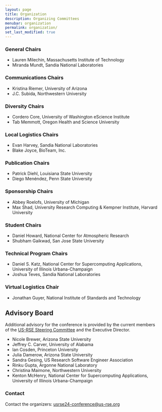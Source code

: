 ```yaml
---
layout: page
title: Organization
description: Organizing Committees
menubar: organization
permalink: organization/
set_last_modified: true
---
```


### General Chairs

- Lauren Milechin, Massachusetts Institute of Technology
- Miranda Mundt, Sandia National Laboratories

### Communications Chairs

- Kristina Riemer, University of Arizona
- J.C. Subida, Northwestern University

### Diversity Chairs

- Cordero Core, University of Washington eScience Institute
- Tab Memmott, Oregon Health and Science University

### Local Logistics Chairs

- Evan Harvey, Sandia National Laboratories
- Blake Joyce, BioTeam, Inc.

### Publication Chairs

- Patrick Diehl, Louisiana State University
- Diego Menéndez, Penn State University

### Sponsorship Chairs

- Abbey Roelofs, University of Michigan
- Max Shad, University Research Computing & Kempner Institute, Harvard University

### Student Chairs

- Daniel Howard, National Center for Atmospheric Research
- Shubham Gaikwad, San Jose State University

### Technical Program Chairs

- Daniel S. Katz, National Center for Supercomputing Applications, University of Illinois Urbana-Champaign
- Joshua Teves, Sandia National Laboratories

### Virtual Logistics Chair

- Jonathan Guyer, National Institute of Standards and Technology

## Advisory Board

Additional advisory for the conference is provided by the current members of
the [US-RSE Steering Committee](https://us-rse.org/about/steering-committee/) and
the Executive Director.

- Nicole Brewer, Arizona State University
- Jeffrey C. Carver, University of Alabama
- Ian Cosden, Princeton University
- Julia Damerow, Arizona State University
- Sandra Gesing, US Research Software Engineer Association
- Rinku Gupta, Argonne National Laboratory
- Christina Maimone, Northwestern University
- Kenton McHenry, National Center for Supercomputing Applications, University of Illinois Urbana-Champaign


### Contact

Contact the organizers: [usrse24-conference@us-rse.org](mailto:usrse24-conference@us-rse.org)

